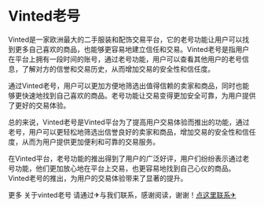 # Vinted老号

Vinted是一家欧洲最大的二手服装和配饰交易平台，它的老号功能让用户可以找到更多自己喜欢的商品，也能够更容易地建立信任和交易。Vinted老号是指用户在平台上拥有一段时间的账号，通过老号功能，用户可以查看其他用户的老号信息，了解对方的信誉和交易历史，从而增加交易的安全性和信任度。

通过Vinted老号，用户可以更加方便地筛选出值得信赖的卖家和商品，同时也能够更快速地找到自己喜欢的商品。老号功能让交易变得更加安全可靠，为用户提供了更好的交易体验。

总的来说，Vinted老号是Vinted平台为了提高用户交易体验而推出的功能，通过老号，用户可以更轻松地筛选出信誉良好的卖家和商品，增加交易的安全性和信任度，从而为用户提供更加便利和可靠的交易服务。

在Vinted平台，老号功能的推出得到了用户的广泛好评，用户们纷纷表示通过老号功能，他们更加放心地在平台上交易，也更容易地找到自己心仪的商品。Vinted老号的推出，为用户的交易体验带来了显著的提升。

更多 关于vinted老号 请通过✈与我们联系，感谢阅读，谢谢！[点这里联系✈](https://abc.k02.cc)